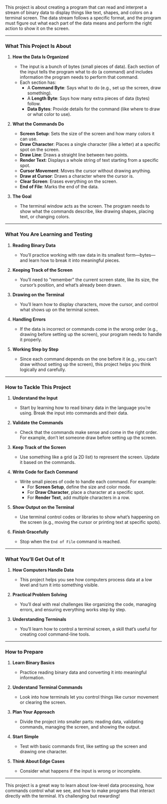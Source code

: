 This project is about creating a program that can read and interpret a stream of binary data to display things like text, shapes, and colors on a terminal screen. The data stream follows a specific format, and the program must figure out what each part of the data means and perform the right action to show it on the screen.

---

### **What This Project Is About**

1. **How the Data Is Organized**
   - The input is a bunch of bytes (small pieces of data). Each section of the input tells the program what to do (a command) and includes information the program needs to perform that command.
   - Each section has:
     - A **Command Byte**: Says what to do (e.g., set up the screen, draw something).
     - A **Length Byte**: Says how many extra pieces of data (bytes) follow.
     - **Data Bytes**: Provide details for the command (like where to draw or what color to use).

2. **What the Commands Do**
   - **Screen Setup**: Sets the size of the screen and how many colors it can use.
   - **Draw Character**: Places a single character (like a letter) at a specific spot on the screen.
   - **Draw Line**: Draws a straight line between two points.
   - **Render Text**: Displays a whole string of text starting from a specific spot.
   - **Cursor Movement**: Moves the cursor without drawing anything.
   - **Draw at Cursor**: Draws a character where the cursor is.
   - **Clear Screen**: Erases everything on the screen.
   - **End of File**: Marks the end of the data.

3. **The Goal**
   - The terminal window acts as the screen. The program needs to show what the commands describe, like drawing shapes, placing text, or changing colors.

---

### **What You Are Learning and Testing**

1. **Reading Binary Data**
   - You’ll practice working with raw data in its smallest form—bytes—and learn how to break it into meaningful pieces.

2. **Keeping Track of the Screen**
   - You’ll need to "remember" the current screen state, like its size, the cursor’s position, and what’s already been drawn.

3. **Drawing on the Terminal**
   - You’ll learn how to display characters, move the cursor, and control what shows up on the terminal screen.

4. **Handling Errors**
   - If the data is incorrect or commands come in the wrong order (e.g., drawing before setting up the screen), your program needs to handle it properly.

5. **Working Step by Step**
   - Since each command depends on the one before it (e.g., you can’t draw without setting up the screen), this project helps you think logically and carefully.

---

### **How to Tackle This Project**

1. **Understand the Input**
   - Start by learning how to read binary data in the language you’re using. Break the input into commands and their data.

2. **Validate the Commands**
   - Check that the commands make sense and come in the right order. For example, don’t let someone draw before setting up the screen.

3. **Keep Track of the Screen**
   - Use something like a grid (a 2D list) to represent the screen. Update it based on the commands.

4. **Write Code for Each Command**
   - Write small pieces of code to handle each command. For example:
     - For **Screen Setup**, define the size and color mode.
     - For **Draw Character**, place a character at a specific spot.
     - For **Render Text**, add multiple characters in a row.

5. **Show Output on the Terminal**
   - Use terminal control codes or libraries to show what’s happening on the screen (e.g., moving the cursor or printing text at specific spots).

6. **Finish Gracefully**
   - Stop when the `End of File` command is reached.

---

### **What You’ll Get Out of It**

1. **How Computers Handle Data**
   - This project helps you see how computers process data at a low level and turn it into something visible.

2. **Practical Problem Solving**
   - You’ll deal with real challenges like organizing the code, managing errors, and ensuring everything works step by step.

3. **Understanding Terminals**
   - You’ll learn how to control a terminal screen, a skill that’s useful for creating cool command-line tools.

---

### **How to Prepare**

1. **Learn Binary Basics**
   - Practice reading binary data and converting it into meaningful information.

2. **Understand Terminal Commands**
   - Look into how terminals let you control things like cursor movement or clearing the screen.

3. **Plan Your Approach**
   - Divide the project into smaller parts: reading data, validating commands, managing the screen, and showing the output.

4. **Start Simple**
   - Test with basic commands first, like setting up the screen and drawing one character.

5. **Think About Edge Cases**
   - Consider what happens if the input is wrong or incomplete.

---

This project is a great way to learn about low-level data processing, how commands control what we see, and how to make programs that interact directly with the terminal. It’s challenging but rewarding!